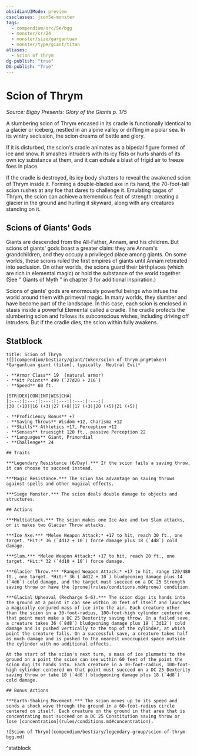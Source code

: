 ```yaml
---
obsidianUIMode: preview
cssclasses: json5e-monster
tags:
  - compendium/src/5e/bgg
  - monster/cr/24
  - monster/size/gargantuan
  - monster/type/giant/titan
aliases:
  - Scion of Thrym
dg-publish: "true"
DG-publish: "True"
---
```

# Scion of Thrym
*Source: Bigby Presents: Glory of the Giants p. 175*  

A slumbering scion of Thrym encased in its cradle is functionally identical to a glacier or iceberg, nestled in an alpine valley or drifting in a polar sea. In its wintry seclusion, the scion dreams of battle and glory.

If it is disturbed, the scion's cradle animates as a bipedal figure formed of ice and snow. It smashes intruders with its icy fists or hurls shards of its own icy substance at them, and it can exhale a blast of frigid air to freeze foes in place.

If the cradle is destroyed, its icy body shatters to reveal the awakened scion of Thrym inside it. Forming a double-bladed axe in its hand, the 70-foot-tall scion rushes at any foe that dares to challenge it. Emulating sagas of Thrym, the scion can achieve a tremendous feat of strength: creating a glacier in the ground and hurling it skyward, along with any creatures standing on it.

## Scions of Giants' Gods

Giants are descended from the All-Father, Annam, and his children. But scions of giants' gods boast a greater claim: they are Annam's grandchildren, and they occupy a privileged place among giants. On some worlds, these scions ruled the first empires of giants until Annam retreated into seclusion. On other worlds, the scions guard their birthplaces (which are rich in elemental magic) or hold the substance of the world together. (See " Giants of Myth " in chapter 3 for additional inspiration.)

Scions of giants' gods are enormously powerful beings who infuse the world around them with primeval magic. In many worlds, they slumber and have become part of the landscape. In this case, each scion is enclosed in stasis inside a powerful Elemental called a cradle. The cradle protects the slumbering scion and follows its subconscious wishes, including driving off intruders. But if the cradle dies, the scion within fully awakens.

## Statblock

```ad-statblock
title: Scion of Thrym
![](compendium/bestiary/giant/token/scion-of-thrym.png#token)
*Gargantuan giant (titan), typically  Neutral Evil*

- **Armor Class** 19  (natural armor)
- **Hit Points** 499 (`27d20 + 216`)
- **Speed** 60 ft.

|STR|DEX|CON|INT|WIS|CHA|
|:---:|:---:|:---:|:---:|:---:|:---:|
|30 (+10)|16 (+3)|27 (+8)|17 (+3)|20 (+5)|21 (+5)|

- **Proficiency Bonus** +7
- **Saving Throws** Wisdom +12, Charisma +12
- **Skills** Athletics +17, Perception +12
- **Senses** truesight 120 ft., passive Perception 22
- **Languages** Giant, Primordial
- **Challenge** 24

## Traits

***Legendary Resistance (6/Day).*** If the scion fails a saving throw, it can choose to succeed instead.

***Magic Resistance.*** The scion has advantage on saving throws against spells and other magical effects.

***Siege Monster.*** The scion deals double damage to objects and structures.

## Actions

***Multiattack.*** The scion makes one Ice Axe and two Slam attacks, or it makes two Glacier Throw attacks.

***Ice Axe.*** *Melee Weapon Attack:* +17 to hit, reach 30 ft., one target. *Hit:* 36 (`4d12 + 10`) force damage plus 18 (`4d8`) cold damage.

***Slam.*** *Melee Weapon Attack:* +17 to hit, reach 20 ft., one target. *Hit:* 32 (`4d10 + 10`) force damage.

***Glacier Throw.*** *Ranged Weapon Attack:* +17 to hit, range 120/480 ft., one target. *Hit:* 36 (`4d12 + 10`) bludgeoning damage plus 14 (`4d6`) cold damage, and the target must succeed on a DC 25 Strength saving throw or have the [prone](rules/conditions.md#prone) condition.

***Glacial Upheaval (Recharge 5-6).*** The scion digs its hands into the ground at a point it can see within 30 feet of itself and launches a magically conjured mass of ice into the air. Each creature other than the scion in a 30-foot-radius, 100-foot-high cylinder centered on that point must make a DC 25 Dexterity saving throw. On a failed save, a creature takes 36 (`8d8`) bludgeoning damage plus 19 (`3d12`) cold damage and is pushed vertically to the top of the cylinder, at which point the creature falls. On a successful save, a creature takes half as much damage and is pushed to the nearest unoccupied space outside the cylinder with no additional effects.

At the start of the scion's next turn, a mass of ice plummets to the ground on a point the scion can see within 60 feet of the point the scion dug its hands into. Each creature in a 30-foot-radius, 100-foot-high cylinder centered on that point must succeed on a DC 25 Dexterity saving throw or take 18 (`4d8`) bludgeoning damage plus 18 (`4d8`) cold damage.

## Bonus Actions

***Earth-Shaking Movement.*** The scion moves up to its speed and sends a shock wave through the ground in a 60-foot-radius circle centered on itself. Each creature on the ground in that area that is concentrating must succeed on a DC 25 Constitution saving throw or lose [concentration](rules/conditions.md#concentration).

![Scion of Thrym](compendium/bestiary/legendary-group/scion-of-thrym-bgg.md)
```
^statblock